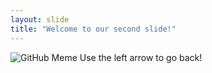 ```yaml
---
layout: slide
title: "Welcome to our second slide!"
---
```

![GitHub Meme]("https://i.imgflip.com/4tcqvf.png")
Use the left arrow to go back!
